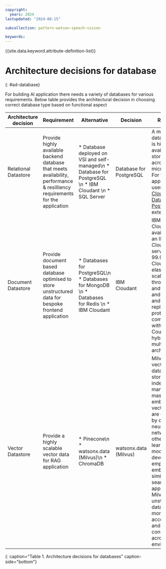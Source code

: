 ```yaml
---
copyright:
  years: 2024
lastupdated: "2024-08-15"

subcollection: pattern-watson-speech-vision

keywords:
---
```

{{site.data.keyword.attribute-definition-list}}

# Architecture decisions for database
{: #ad-database}

For building AI application there needs a variety of databases for various requirements. Below table provides the architectural decision in choosing correct database type based on functional aspect


| Architecture decision                     | Requirement                                                                     | Alternative                                                                                                                                                | Decision                                                                   | Rationale                                                                                                                                                                                                                                                                                                                                                                                     |
| ----------------------------------------- | ------------------------------------------------------------------------------- | ---------------------------------------------------------------------------------------------------------------------------------------------------------- | -------------------------------------------------------------------------- | --------------------------------------------------------------------------------------------------------------------------------------------------------------------------------------------------------------------------------------------------------------------------------------------------------------------------------------------------------------------------------------------- |
|Relational Datastore|Provide highly available backend database that meets availability, performance & resilliency requirements for the application|* Database deployed on VSI and self-managed\n * Database for PostgreSQL \n * IBM Cloudant \n * SQL Server|Database for PostgreSQL|A managed database that is highly available to store records across microservices. For this application, it uses [IBM Cloud Databases for PostgreSQL](https://cloud.ibm.com/docs/databases-for-postgresql?topic=databases-for-postgresql-getting-started&interface=ui){: external} \n|
|Document Datastore|Provide document based database optimised to store unstructured data for bespoke frontend application|* Databases for PostgreSQL\n * Databases for MongoDB \n * Databases for Redis \n * IBM Cloudant| IBM Cloudant | IBM® Cloudant® is available as an IBM Cloud® service with a 99.99% SLA. Cloudant elastically scales throughput and storage, and its API and replication protocols are compatible with Apache CouchDB for hybrid or multicloud architectures.|
|Vector Datastore |Provide a highly scalable vector data for RAG application|* Pinecone\n * watsonx.data (Milvus)\n * ChromaDB| watsonx.data (Milvus) | Milvus is a vector database that stores, indexes, and manages massive embedding vectors that are developed by deep neural networks and other machine learning (ML) models. It is developed to empower embedding similarity search and AI applications. Milvus makes unstructured data search more accessible and consistent across various environments.|
 {: caption="Table 1. Architecture decisions for databases" caption-side="bottom"} 
